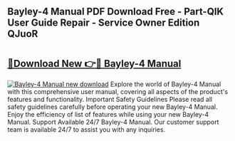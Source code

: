 ## Bayley-4 Manual PDF Download Free - Part-QlK User Guide Repair - Service Owner Edition QJuoR

# <h2><a href="http://bc15734.oget.top/?id=Bayley-4+Manual">🔗Download New 👉🔴 Bayley-4 Manual</a></h2>

[![Bayley-4 Manual new download](https://i.imgur.com/5g1atiW.png)](http://bc15734.oget.top/?id=Bayley-4+Manual)
Explore the world of Bayley-4 Manual with this comprehensive user manual, covering all aspects of the product's features and functionality. Important Safety Guidelines Please read all safety guidelines carefully before operating your new Bayley-4 Manual. Enjoy the efficiency of list of features while using your new Bayley-4 Manual. Support Available 24/7 Bayley-4 Manual. Our customer support team is available 24/7 to assist you with any inquiries.
